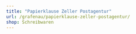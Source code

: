 ```yaml
---
title: "Papierklause Zeller Postagentur"
url: /grafenau/papierklause-zeller-postagentur/
shop: Schreibwaren
---
```

